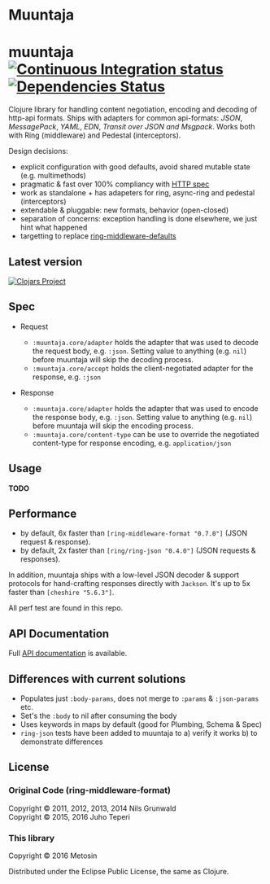 # Muuntaja

# muuntaja [![Continuous Integration status](https://secure.travis-ci.org/metosin/muuntaja.png)](http://travis-ci.org/metosin/muuntaja) [![Dependencies Status](http://jarkeeper.com/metosin/muuntaja/status.svg)](http://jarkeeper.com/metosin/muuntaja)

Clojure library for handling content negotiation, encoding and decoding of http-api formats.
Ships with adapters for common api-formats: *JSON*, *MessagePack*, *YAML*, *EDN*,
*Transit over JSON and Msgpack*. Works both with Ring (middleware) and Pedestal (interceptors).

Design decisions:

- explicit configuration with good defaults, avoid shared mutable state (e.g. multimethods)
- pragmatic & fast over 100% compliancy with [HTTP spec](https://www.w3.org/Protocols/rfc2616/rfc2616.txt)
- work as standalone + has adapeters for ring, async-ring and pedestal (interceptors)
- extendable & pluggable: new formats, behavior (open-closed)
- separation of concerns: exception handling is done elsewhere, we just hint what happened
- targetting to replace [ring-middleware-defaults](https://github.com/ngrunwald/ring-middleware-format)

## Latest version

[![Clojars Project](http://clojars.org/metosin/muuntaja/latest-version.svg)](http://clojars.org/metosin/muuntaja)

## Spec

* Request
  * `:muuntaja.core/adapter` holds the adapter that was used to decode the request body, e.g. `:json`.
     Setting value to anything (e.g. `nil`) before muuntaja will skip the decoding process.
  * `:muuntaja.core/accept` holds the client-negotiated adapter for the response, e.g. `:json`

* Response
  * `:muuntaja.core/adapter` holds the adapter that was used to encode the response body, e.g. `:json`.
     Setting value to anything (e.g. `nil`) before muuntaja will skip the encoding process.
  * `:muuntaja.core/content-type` can be use to override the negotiated content-type for response encoding, e.g. `application/json`

## Usage

**TODO**

## Performance

* by default, 6x faster than `[ring-middleware-format "0.7.0"]` (JSON request & response).
* by default, 2x faster than `[ring/ring-json "0.4.0"]` (JSON requests & responses).

In addition, muuntaja ships with a low-level JSON decoder & support protocols for hand-crafting responses
directly with `Jackson`. It's up to 5x faster than `[cheshire "5.6.3"]`.

All perf test are found in this repo.

## API Documentation

Full [API documentation](http://metosin.github.com/muuntaja) is available.

## Differences with current solutions

* Populates just `:body-params`, does not merge to `:params` & `:json-params` etc.
* Set's the `:body` to nil after consuming the body
* Uses keywords in maps by default (good for Plumbing, Schema & Spec)
* `ring-json` tests have been added to muuntaja to a) verify it works b) to demonstrate differences

## License

### Original Code (ring-middleware-format)

Copyright &copy; 2011, 2012, 2013, 2014 Nils Grunwald<br>
Copyright &copy; 2015, 2016 Juho Teperi

### This library

Copyright &copy; 2016 Metosin

Distributed under the Eclipse Public License, the same as Clojure.
